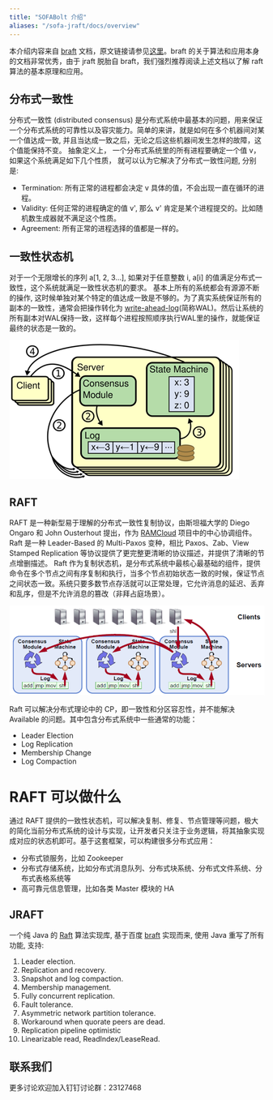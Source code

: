 ```yaml
---
title: "SOFABolt 介绍"
aliases: "/sofa-jraft/docs/overview"
---
```


本介绍内容来自 [braft](https://github.com/brpc/braft) 文档，原文链接请参见[这里](https://github.com/brpc/braft/blob/master/docs/cn/overview.md)。braft 的关于算法和应用本身的文档非常优秀，由于 jraft 脱胎自 
 braft，我们强烈推荐阅读上述文档以了解 raft 算法的基本原理和应用。

## 分布式一致性

分布式一致性 (distributed consensus) 是分布式系统中最基本的问题，用来保证一个分布式系统的可靠性以及容灾能力。简单的来讲，就是如何在多个机器间对某一个值达成一致, 并且当达成一致之后，无论之后这些机器间发生怎样的故障，这个值能保持不变。
抽象定义上， 一个分布式系统里的所有进程要确定一个值 v，如果这个系统满足如下几个性质， 就可以认为它解决了分布式一致性问题, 分别是:
* Termination: 所有正常的进程都会决定 v 具体的值，不会出现一直在循环的进程。
* Validity: 任何正常的进程确定的值 v', 那么 v' 肯定是某个进程提交的。比如随机数生成器就不满足这个性质。
* Agreement: 所有正常的进程选择的值都是一样的。

## 一致性状态机
对于一个无限增长的序列 a[1, 2, 3…], 如果对于任意整数 i, a[i] 的值满足分布式一致性，这个系统就满足一致性状态机的要求。
基本上所有的系统都会有源源不断的操作, 这时候单独对某个特定的值达成一致是不够的。为了真实系统保证所有的副本的一致性，通常会把操作转化为 [write-ahead-log](https://en.wikipedia.org/wiki/Write-ahead_logging)(简称WAL)。然后让系统的所有副本对WAL保持一致，这样每个进程按照顺序执行WAL里的操作，就能保证最终的状态是一致的。


![raft](raft.png)

## RAFT
RAFT 是一种新型易于理解的分布式一致性复制协议，由斯坦福大学的 Diego Ongaro 和 John Ousterhout 提出，作为 [RAMCloud](https://ramcloud.atlassian.net/wiki/display/RAM/RAMCloud) 项目中的中心协调组件。Raft 是一种 Leader-Based 的 Multi-Paxos 变种，相比 Paxos、Zab、View Stamped Replication 等协议提供了更完整更清晰的协议描述，并提供了清晰的节点增删描述。
Raft 作为复制状态机，是分布式系统中最核心最基础的组件，提供命令在多个节点之间有序复制和执行，当多个节点初始状态一致的时候，保证节点之间状态一致。系统只要多数节点存活就可以正常处理，它允许消息的延迟、丢弃和乱序，但是不允许消息的篡改（非拜占庭场景）。


![multi_raft](multi_raft.png)

Raft 可以解决分布式理论中的 CP，即一致性和分区容忍性，并不能解决 Available 的问题。其中包含分布式系统中一些通常的功能：
* Leader Election
* Log Replication
* Membership Change
* Log Compaction


# RAFT 可以做什么
通过 RAFT 提供的一致性状态机，可以解决复制、修复、节点管理等问题，极大的简化当前分布式系统的设计与实现，让开发者只关注于业务逻辑，将其抽象实现成对应的状态机即可。基于这套框架，可以构建很多分布式应用：
* 分布式锁服务，比如 Zookeeper
* 分布式存储系统，比如分布式消息队列、分布式块系统、分布式文件系统、分布式表格系统等
* 高可靠元信息管理，比如各类 Master 模块的 HA

## JRAFT

一个纯 Java 的 [Raft](https://raft.github.io/) 算法实现库, 基于百度 [braft](https://github.com/brpc/braft) 实现而来, 使用 Java 重写了所有功能, 支持:

1. Leader election.
2. Replication and recovery.
3. Snapshot and log compaction.
4. Membership management.
5. Fully concurrent replication.
6. Fault tolerance.
7. Asymmetric network partition tolerance.
8. Workaround when quorate peers are dead.
9. Replication pipeline optimistic
10. Linearizable read,  ReadIndex/LeaseRead.

## 联系我们

更多讨论欢迎加入钉钉讨论群：23127468